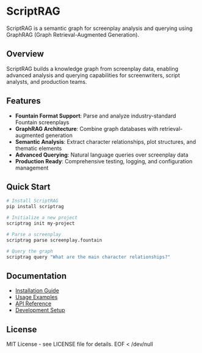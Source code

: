 # ScriptRAG

ScriptRAG is a semantic graph for screenplay analysis and querying using GraphRAG
(Graph Retrieval-Augmented Generation).

## Overview

ScriptRAG builds a knowledge graph from screenplay data, enabling advanced analysis
and querying capabilities for screenwriters, script analysts, and production teams.

## Features

- **Fountain Format Support**: Parse and analyze industry-standard Fountain screenplays
- **GraphRAG Architecture**: Combine graph databases with retrieval-augmented generation
- **Semantic Analysis**: Extract character relationships, plot structures, and thematic elements
- **Advanced Querying**: Natural language queries over screenplay data
- **Production Ready**: Comprehensive testing, logging, and configuration management

## Quick Start

```bash
# Install ScriptRAG
pip install scriptrag

# Initialize a new project
scriptrag init my-project

# Parse a screenplay
scriptrag parse screenplay.fountain

# Query the graph
scriptrag query "What are the main character relationships?"
```

## Documentation

- [Installation Guide](installation.md)
- [Usage Examples](usage.md)
- [API Reference](api.md)
- [Development Setup](development.md)

## License

MIT License - see LICENSE file for details.
EOF < /dev/null
